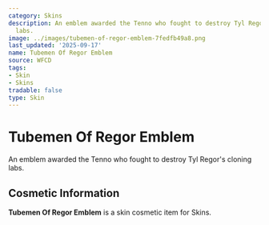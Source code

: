 ```yaml
---
category: Skins
description: An emblem awarded the Tenno who fought to destroy Tyl Regor's cloning
  labs.
image: ../images/tubemen-of-regor-emblem-7fedfb49a8.png
last_updated: '2025-09-17'
name: Tubemen Of Regor Emblem
source: WFCD
tags:
- Skin
- Skins
tradable: false
type: Skin
---
```


# Tubemen Of Regor Emblem

An emblem awarded the Tenno who fought to destroy Tyl Regor's cloning labs.

## Cosmetic Information

**Tubemen Of Regor Emblem** is a skin cosmetic item for Skins.

